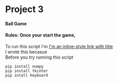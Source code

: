 # Project 3
#### Ball Game
#### Rules: Once your start the game,<br>
To run this script I'm [I'm an inline-style link with title](https://www.google.com "Google's Homepage") <br>
I wrote this becasue<br>
Before you try running this script
```
pip install numpy
pip install tkinter
pip intall keyboard
```
